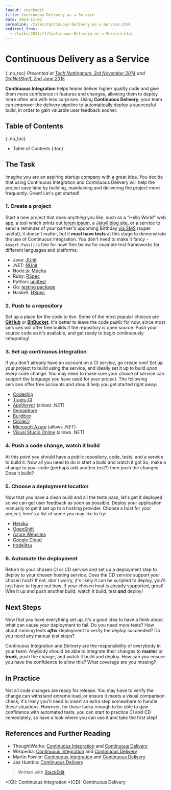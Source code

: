 ```yaml
---
layout: stackedit
title: Continuous Delivery as a Service
date: 2014-11-03
permalink: /talks/Continuous-Delivery-as-a-Service.html
redirect_from:
  - /talks/2014/11/Continuous-Delivery-as-a-Service.html
---
```


# Continuous Delivery as a Service
{:.no_toc}
*Presented at [Tech Nottingham, 3rd November 2014](http://www.technottingham.com/events/2014/11/03/tech-nottingham-november-2014-continuous-delivery-as-a-service "Continuous Delivery as a Service") and [DotNetSheff, 2nd June 2015](https://dotnetsheff.co.uk/)*

**Continuous Integration** helps teams deliver higher quality code and give them more confidence in features and changes, allowing them to deploy more often and with less surprises.
Using **Continuous Delivery**, your team can empower the delivery pipeline to automatically deploy a successful build, in order to gain valuable user feedback sooner.

## Table of Contents
{:.no_toc}
* Table of Contents
{:toc}

## The Task
Imagine you are an aspiring startup company with a great idea. You decide that using Continuous Integration and Continuous Delivery will help the project save time by building, maintaining and delivering the project more frequently. Great! Let's get started!

### 1. Create a project
Start a new project that does *anything* you like, such as a "Hello World" web app, a tool which prints out [lorem ipsum](http://slipsum.com "Samuel L. Ipsum"), a [Jekyll blog site](https://pages.github.com "GitHub pages with Jekyll"), or a service to send a reminder of your partner's upcoming Birthday [via SMS](http://developers.esendex.com/APIs/REST-API/messagedispatcher "Esendex Message Dispatcher") (super useful); it doesn't matter, but it **must have tests** at this stage to demonstrate the use of Continuous Integration. You don't need to make it fancy - `Assert.Pass()` is fine for now!
See below for example test frameworks for different languages and platforms:

* Java: [JUnit](http://junit.org "JUnit")
* .NET: [NUnit](http://www.nunit.org "NUnit")
* Node.js: [Mocha](http://mochajs.org "Mocha")
* Ruby: [RSpec](https://github.com/rspec/rspec-core "RSpec Core @ GitHub")
* Python: [unittest](https://docs.python.org/2/library/unittest.html "unittest, The Python Standard Library")
* Go: [testing package](http://golang.org/pkg/testing/ "The Go testing standard package")
* Haskell: [HSpec](http://hspec.github.io/ "HSpec")

### 2. Push to a repository
Set up a place for the code to live. Some of the most popular choices are **[GitHub](https://github.com)**  or **[BitBucket](https://bitbucket.org)**. It's better to leave the code *public* for now, since most services will offer free builds if the repository is open source.
Push your source code so it's available, and get ready to begin continuously integrating!

### 3. Set up continuous integration
If you don't already have an account on a CI service, go create one! Set up your project to build using the service, and ideally set it up to build upon every code change. You may need to make sure your choice of service can support the language you have used for your project.
The following services offer free accounts and should help you get started right away:

* [Codeship](https://codeship.io "Codeship")
* [Travis-CI](https://travis-ci.org "Travis-CI")
* [AppVeryor](http://www.appveyor.com "AppVeyor") (allows .NET)
* [Semaphore](https://semaphoreapp.com "Semaphore")
* [Buildbox](https://buildbox.io "Buildbox")
* [CircleCI](https://circleci.com "CircleCI")
* [Microsoft Azure](http://azure.microsoft.com "Azure") (allows .NET)
* [Visual Studio Online](http://www.visualstudio.com/en-us/get-started/connect-to-vs.aspx "Visual Studio Online") (allows .NET)

### 4. Push a code change, watch it build
At this point you should have a public repository, code, tests, and a service to build it. Now all you need to do is start a build and watch it go! So, make a change to your code (perhaps add another test?) then push the changes. Does it build?

### 5. Choose a deployment location
Now that you have a clean build and all the tests pass, let's get it deployed so we can get user feedback as soon as possible. Deploy your application manually to get it set up to a hosting provider.
Choose a host for your project; here's a list of some you may like to try:

* [Heroku](https://www.heroku.com "Heroku")
* [OpenShift](https://www.openshift.com "OpenShift by Red Hat")
* [Azure Websites](http://azure.microsoft.com/en-us/services/websites/ "Azure Websites and Apps")
* [Google Cloud](https://cloud.google.com "Google Cloud")
* [nodejitsu](https://www.nodejitsu.com "nodejitsu Node.js hosting")

### 6. Automate the deployment
Return to your chosen CI or CD service and set up a deployment step to deploy to your chosen hosting service. Does the CD service support your chosen host? If not, don't worry, it's likely it can be scripted to deploy, you'll just have to figure out how. If your chosen host is already supported, great! Wire it up and push another build; watch it build, test ***and*** deploy!

## Next Steps
Now that you have everything set up, it's a good idea to have a think about what can cause your deployment to fail. Do you need more tests? How about running tests ***after*** deployment to verify the deploy succeeded? Do you need any manual test steps?

Continuous Integration and Delivery are the responsibility of everybody in your team. Anybody should be able to integrate their changes to **master** or **trunk**, push the change, and watch it build and deploy. How can you ensure you have the confidence to allow this? What coverage are you missing?

## In Practice
Not all code changes are ready for release. You may have to verify the change can withstand extreme load, or ensure it meets a visual comparison check; it's likely you'll need to insert an extra step somewhere to handle these situations. However, for those lucky enough to be able to gain confidence with automated tests, you can start to practice CI and CD immediately, so have a look where you can use it and take the first step!

## References and Further Reading

* ThoughtWorks: [Continuous Integration](http://www.thoughtworks.com/continuous-integration) and [Continuous Delivery](http://www.thoughtworks.com/continuous-delivery)
* Wikipedia: [Continuous Integration](http://www.thoughtworks.com/continuous-delivery) and [Continuous Delivery](http://en.wikipedia.org/wiki/Continuous_delivery)
* Martin Fowler: [Continuous Integration](http://www.martinfowler.com/articles/continuousIntegration.html) and [Continuous Delivery](http://martinfowler.com/bliki/ContinuousDelivery.html)
* Jez Humble: [Continuous Delivery](http://continuousdelivery.com/)

> Written with [StackEdit](https://stackedit.io/).

*[CI]: Continuous Integration
*[CD]: Continuous Delivery